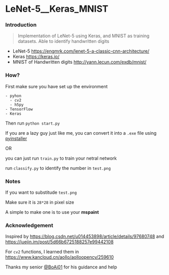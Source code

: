 # LeNet-5__Keras_MNIST

### Introduction

> Implementation of LeNet-5 using Keras, and MNIST as training datasets. Able to identify handwritten digits

- LeNet-5    https://engmrk.com/lenet-5-a-classic-cnn-architecture/
- Keras      https://keras.io/
- MNIST of Handwritten digits     http://yann.lecun.com/exdb/mnist/

### How?

First make sure you have set up the environment

```
- pyhon
  - cv2
  - h5py
- TensorFlow
- Keras
```

Then run `python start.py`

If you are a lazy guy just like me, you can convert it into a `.exe` file using [pyinstaller](https://github.com/pyinstaller/pyinstaller)

OR

you can just run `train.py` to train your netral network

run `classify.py` to identify the number in `test.png`

### Notes

If you want to substitude `test.png`

Make sure it is `28*28` in pixel size

A simple to make one is to use your **mspaint**

### Acknowledgement

Inspired by https://blog.csdn.net/u014453898/article/details/97680748 and https://juejin.im/post/5d66b6725188257e99442108

For `cv2` functions, I learned them in https://www.kancloud.cn/aollo/aolloopencv/259610

Thanks my senior [@BoAi01](https://github.com/BoAi01) for his guidance and help
